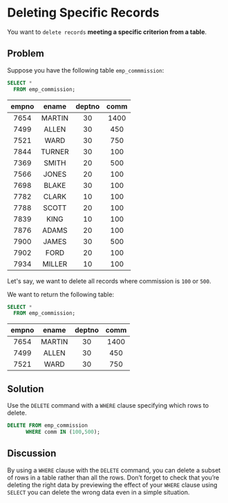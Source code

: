# Deleting Specific Records

You want to `delete records` **meeting a specific criterion from a table**.

## Problem

Suppose you have the following table `emp_commmission`:

```SQL
SELECT *
  FROM emp_commission;
```

|empno | ename  | deptno | comm|
|:----:|:------:|:------:|:---:|
| 7654 | MARTIN |     30 | 1400|
| 7499 | ALLEN  |     30 |  450|
| 7521 | WARD   |     30 |  750|
| 7844 | TURNER |     30 |  100|
| 7369 | SMITH  |     20 |  500|
| 7566 | JONES  |     20 |  100|
| 7698 | BLAKE  |     30 |  100|
| 7782 | CLARK  |     10 |  100|
| 7788 | SCOTT  |     20 |  100|
| 7839 | KING   |     10 |  100|
| 7876 | ADAMS  |     20 |  100|
| 7900 | JAMES  |     30 |  500|
| 7902 | FORD   |     20 |  100|
| 7934 | MILLER |     10 |  100|

Let's say, we want to delete all records where commission is `100` or `500`.

We want to return the following table:

```SQL
SELECT *
  FROM emp_commission;
```

| empno | ename  | deptno | comm|
|:-----:|:------:|:------:|:----:|
|  7654 | MARTIN |     30 | 1400|
|  7499 | ALLEN  |     30 |  450|
|  7521 | WARD   |     30 |  750|


## Solution

Use the `DELETE` command with a `WHERE` clause specifying which rows to delete.

```SQL
DELETE FROM emp_commission
      WHERE comm IN (100,500);
```

## Discussion

By using a `WHERE` clause with the `DELETE` command, you can delete a subset of rows in a table rather than all the rows. Don’t forget to check that you’re deleting the right data by previewing the effect of your `WHERE` clause using `SELECT` you can delete the wrong data even in a simple situation.
